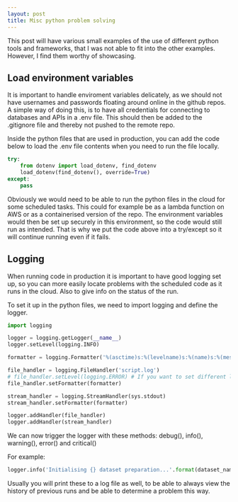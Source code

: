 ```yaml
---
layout: post
title: Misc python problem solving
---
```


This post will have various small examples of the use of different python tools and frameworks, that I was not able to fit into the other examples. However, I find them worthy of showcasing.

## Load environment variables

It is important to handle enviroment variables delicately, as we should not have usernames and passwords floating around online in the github repos. A simple way of doing this, is to have all credentials for connecting to databases and APIs in a .env file. This should then be added to the .gitignore file and thereby not pushed to the remote repo.

Inside the python files that are used in production, you can add the code below to load the .env file contents when you need to run the file locally.

```python
try:
    from dotenv import load_dotenv, find_dotenv
    load_dotenv(find_dotenv(), override=True)
except:
    pass
```

Obviously we would need to be able to run the python files in the cloud for some scheduled tasks. This could for example be as a lambda function on AWS or as a containerised version of the repo. The environment variables would then be set up securely in this environment, so the code would still run as intended. That is why we put the code above into a try/except so it will continue running even if it fails.

## Logging

When running code in production it is important to have good logging set up, so you can more easily locate problems with the scheduled code as it runs in the cloud. Also to give info on the status of the run.

To set it up in the python files, we need to import logging and define the logger.

```python
import logging

logger = logging.getLogger(__name__)
logger.setLevel(logging.INFO)

formatter = logging.Formatter('%(asctime)s:%(levelname)s:%(name)s:%(message)s')

file_handler = logging.FileHandler('script.log')
# file_handler.setLevel(logging.ERROR) # If you want to set different level for the file it self
file_handler.setFormatter(formatter)

stream_handler = logging.StreamHandler(sys.stdout)
stream_handler.setFormatter(formatter)

logger.addHandler(file_handler)
logger.addHandler(stream_handler)
```

We can now trigger the logger with these methods:
debug(), info(), warning(), error() and critical()

For example:

```python
logger.info('Initialising {} dataset preparation...'.format(dataset_name))
```

Usually you will print these to a log file as well, to be able to always view the history of previous runs and be able to determine a problem this way.